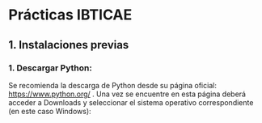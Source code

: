 # Prácticas IBTICAE


## 1. Instalaciones previas
### 1. Descargar Python:
Se recomienda la descarga de Python desde su página oficial: https://www.python.org/ . Una vez se encuentre en esta página deberá acceder a Downloads y seleccionar el sistema operativo correspondiente (en este caso Windows):
